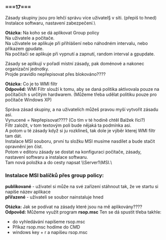 ### ===17===
Zásady skupiny jsou pro lehčí správu více uživatel§ v síti. (přepiš to hned)\
Instalace softwaru, nastavení zabezpečení.\

**Otázka:** Na koho se dá aplikovat Group policy\
Na uživatele a počítače.\
Na uživatele se aplikuje při přihlášení nebo náhodném intervalu, nebo příkazem gpudate.\
Na počítači se aplikuje při vypnutí a zapnutí, random interval a gpupdate.

Zásady se aplikují v pořadí místní zásady, pak doménové a nakonec organizační jednotky.\
Projde pravidlo nepřepisovat přes blokováno????

**Otázka:** Co je to WMI filtr\
**Odpověd:** WMI Filtr slouží k tomu, aby se daná politika aktivovala pouze na počítačích s určitým hardwarem. (Můžeme třeba udělat politiku pouze pro počítače Windows XP)

Správa zásad skupiny, a na uživatelích můžeš pravou myší vytvořit zásadu asi.\
Vynucené = Nepřepisovat???? (Co tím v té hodině chtěl Balžek říci?)\
Filtr založit, v tom textovým poli bude nějaká ta podmínka asi.\
A potom u té zásady když si ju rozklineš, tak dole je výběr kterej WMI filtr tam dát.\
Instalace MSI souboru, první tu složku MSI musíme nasdílet a bude stačit opravnění jen číst.\
Potom v editoru zásady se dostat na konfiguraci počítače, zásady, nastavení softwaru a instalace softwaru.\
Tam nová položka a do cesty napsat \\\Server1\MSI.\

### Instalace MSI balíčků přes group policy:
**publikované** - uživatel si může na své zařízení stáhnout tak, že ve startu si napíše název aplikace\
**přiřazené** - uživateli se soubor nainstaluje hned

**Otázka:** Jak se podívat na zásady které jsou na mě aplikovány????\
**Odpověd:** Můžeme využít program **rsop.msc**
Ten se dá spustit třeba takhle:
- do vyhledávání napíšeme rsop.msc
- Příkaz rsop.msc hodíme do CMD
- windows key + r a napíšeu rsop.msc